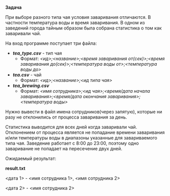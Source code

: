 **Задача**

При выборе разного типа чая условия заваривания отличаются. В частности температура воды и время заваривания. В одном из заведений города тайным образом была собрана статистика о том как заваривали чай.

На вход программе поступает три файла:
 - **_tea_type.csv_** - тип чая 
   - Формат: _<ид>;<название>;<время заваривания от(сек)>;<время заваривания до(сек)>;<температура воды от>;<температура воды до>_
 - **_tea.csv_** - чай
     - Формат: _<ид>;<название>;<ид типа чая>_
 - **_tea_brewing.csv_**
     - Формат: _<имя сотрудника>;<ид чая>;<время/дата начала заваривания>;<время/дата окончания заваривания>;<температура воды>_

Нужно вывести в файл имена сотрудников(через запятую), которые ни разу не отклонились от процесса заваривания за день.

Статистика выводится для всех дней когда заваривали чай. Отклонением от процесса является не попадание времени заваривания и/или температуры воды в диапазоны указанные для завариваемого типа чая. Заведение работает с 8:00 до 23:00, поэтому одно заваривание не попадает на пересечение двух дней.

Ожидаемый результат:

**result.txt**

<дата 1> - <имя сотрудника 1>, <имя сотрудника 2>

<дата 2> - <имя сотрудника 2>
